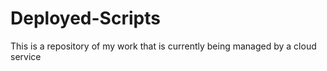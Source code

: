 # Deployed-Scripts
This is a repository of my work that is currently being managed by a cloud service
